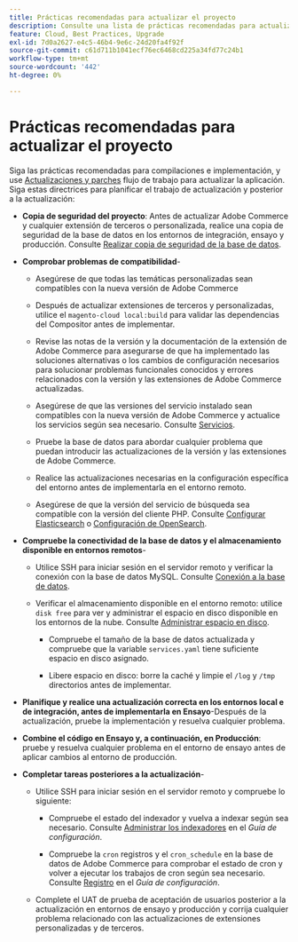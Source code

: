 ```yaml
---
title: Prácticas recomendadas para actualizar el proyecto
description: Consulte una lista de prácticas recomendadas para actualizar los archivos de proyecto.
feature: Cloud, Best Practices, Upgrade
exl-id: 7d0a2627-e4c5-46b4-9e6c-24d20fa4f92f
source-git-commit: c61d711b1041ecf76ec6468cd225a34fd77c24b1
workflow-type: tm+mt
source-wordcount: '442'
ht-degree: 0%

---
```


# Prácticas recomendadas para actualizar el proyecto

Siga las prácticas recomendadas para compilaciones e implementación, y use [Actualizaciones y parches](../development/commerce-version.md) flujo de trabajo para actualizar la aplicación. Siga estas directrices para planificar el trabajo de actualización y posterior a la actualización:

- **Copia de seguridad del proyecto**: Antes de actualizar Adobe Commerce y cualquier extensión de terceros o personalizada, realice una copia de seguridad de la base de datos en los entornos de integración, ensayo y producción. Consulte [Realizar copia de seguridad de la base de datos](../development/commerce-version.md#project-backup).

- **Comprobar problemas de compatibilidad**-

   - Asegúrese de que todas las temáticas personalizadas sean compatibles con la nueva versión de Adobe Commerce

   - Después de actualizar extensiones de terceros y personalizadas, utilice el `magento-cloud local:build` para validar las dependencias del Compositor antes de implementar.

   - Revise las notas de la versión y la documentación de la extensión de Adobe Commerce para asegurarse de que ha implementado las soluciones alternativas o los cambios de configuración necesarios para solucionar problemas funcionales conocidos y errores relacionados con la versión y las extensiones de Adobe Commerce actualizadas.

   - Asegúrese de que las versiones del servicio instalado sean compatibles con la nueva versión de Adobe Commerce y actualice los servicios según sea necesario. Consulte [Servicios](../services/services-yaml.md).

   - Pruebe la base de datos para abordar cualquier problema que puedan introducir las actualizaciones de la versión y las extensiones de Adobe Commerce.

   - Realice las actualizaciones necesarias en la configuración específica del entorno antes de implementarla en el entorno remoto.

   - Asegúrese de que la versión del servicio de búsqueda sea compatible con la versión del cliente PHP. Consulte [Configurar Elasticsearch](../services/elasticsearch.md) o [Configuración de OpenSearch](../services/opensearch.md).

- **Compruebe la conectividad de la base de datos y el almacenamiento disponible en entornos remotos**-

   - Utilice SSH para iniciar sesión en el servidor remoto y verificar la conexión con la base de datos MySQL. Consulte [Conexión a la base de datos](../services/mysql.md#connect-to-the-database).

   - Verificar el almacenamiento disponible en el entorno remoto: utilice `disk free` para ver y administrar el espacio en disco disponible en los entornos de la nube. Consulte [Administrar espacio en disco](../storage/manage-disk-space.md).

      - Compruebe el tamaño de la base de datos actualizada y compruebe que la variable `services.yaml` tiene suficiente espacio en disco asignado.

      - Libere espacio en disco: borre la caché y limpie el `/log` y `/tmp` directorios antes de implementar.

- **Planifique y realice una actualización correcta en los entornos local e de integración, antes de implementarla en Ensayo**-Después de la actualización, pruebe la implementación y resuelva cualquier problema.

- **Combine el código en Ensayo y, a continuación, en Producción**: pruebe y resuelva cualquier problema en el entorno de ensayo antes de aplicar cambios al entorno de producción.

- **Completar tareas posteriores a la actualización**-

   - Utilice SSH para iniciar sesión en el servidor remoto y compruebe lo siguiente:

      - Compruebe el estado del indexador y vuelva a indexar según sea necesario. Consulte [Administrar los indexadores](https://experienceleague.adobe.com/docs/commerce-operations/configuration-guide/cli/manage-indexers.html) en el _Guía de configuración_.

      - Compruebe la `cron` registros y el `cron_schedule` en la base de datos de Adobe Commerce para comprobar el estado de cron y volver a ejecutar los trabajos de cron según sea necesario.
Consulte [Registro](https://experienceleague.adobe.com/docs/commerce-operations/configuration-guide/cli/configure-cron-jobs.html#logging) en el _Guía de configuración_.

   - Complete el UAT de prueba de aceptación de usuarios posterior a la actualización en entornos de ensayo y producción y corrija cualquier problema relacionado con las actualizaciones de extensiones personalizadas y de terceros.
